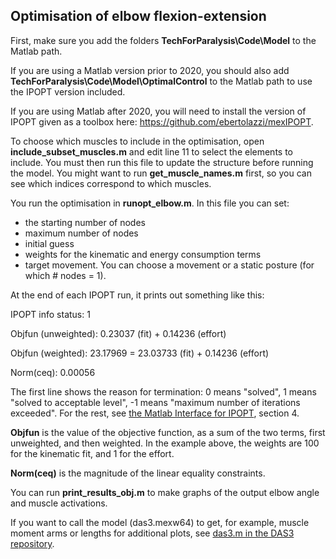 ## Optimisation of elbow flexion-extension

First, make sure you add the folders **TechForParalysis\Code\Model** to the Matlab path.

If you are using a Matlab version prior to 2020, you should also add **TechForParalysis\Code\Model\OptimalControl** to the Matlab path to use the IPOPT version included.

If you are using Matlab after 2020, you will need to install the version of IPOPT given as a toolbox here: https://github.com/ebertolazzi/mexIPOPT.

To choose which muscles to include in the optimisation, open **include_subset_muscles.m** and edit line 11 to select the elements to include. You must then run this file to update the structure before running the model. You might want to run **get_muscle_names.m** first, so you can see which indices correspond to which muscles.

You run the optimisation in **runopt_elbow.m**. In this file you can set:

- the starting number of nodes
- maximum number of nodes
- initial guess
- weights for the kinematic and energy consumption terms
- target movement. You can choose a movement or a static posture (for which # nodes = 1).

At the end of each IPOPT run, it prints out something like this:

IPOPT info status: 1

Objfun (unweighted):   0.23037 (fit) +   0.14236 (effort)

Objfun (weighted):  23.17969 =  23.03733 (fit) +   0.14236 (effort)

Norm(ceq):   0.00056

The first line shows the reason for termination: 0 means "solved", 1 means "solved to acceptable level", -1 means "maximum number of iterations exceeded". For the rest, see [the Matlab Interface for IPOPT](https://ethz.ch/content/dam/ethz/special-interest/mavt/dynamic-systems-n-control/idsc-dam/Research_Onder/Downloads/IPOPT/IPOPT_MatlabInterface_V0p1.pdf), section 4.

**Objfun** is the value of the objective function, as a sum of the two terms, first unweighted, and then weighted. In the example above, the weights are 100 for the kinematic fit, and 1 for the effort.

**Norm(ceq)** is the magnitude of the linear equality constraints.

You can run **print_results_obj.m** to make graphs of the output elbow angle and muscle activations.

If you want to call the model (das3.mexw64) to get, for example, muscle moment arms or lengths for additional plots, see [das3.m in the DAS3 repository](https://github.com/dasproject/DAS3/blob/master/model/das3.m).
